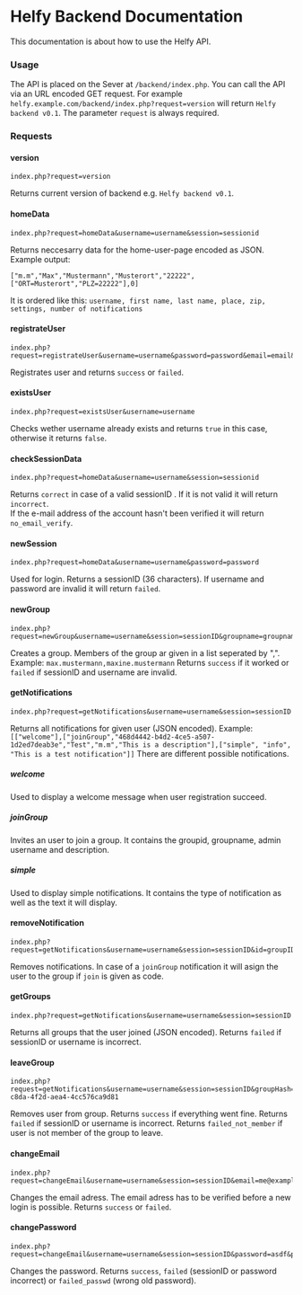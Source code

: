# Helfy Backend Documentation
This documentation is about how to use the Helfy API.
  
### Usage
The API is placed on the Sever at `/backend/index.php`.
You can call the API via an URL encoded GET request.
For example `helfy.example.com/backend/index.php?request=version` will return `Helfy backend v0.1`.
The parameter `request` is always required.
  
### Requests
#### version
    index.php?request=version
Returns current version of backend e.g. `Helfy backend v0.1`.
  
#### homeData
    index.php?request=homeData&username=username&session=sessionid
Returns neccesarry data for the home-user-page encoded as JSON. Example output:

    ["m.m","Max","Mustermann","Musterort","22222",["ORT=Musterort","PLZ=22222"],0]

It is ordered like this: `username, first name, last name, place, zip, settings, number of notifications`

#### registrateUser
    index.php?request=registrateUser&username=username&password=password&email=email&vname=firstName&nname=lastName&ort=place&plz=zip
Registrates user and returns `success` or `failed`.

#### existsUser
    index.php?request=existsUser&username=username
Checks wether username already exists and returns `true` in this case, otherwise it returns `false`.

#### checkSessionData
    index.php?request=homeData&username=username&session=sessionid
Returns `correct` in case of a valid sessionID . If it is not valid it will return `incorrect`.  
If the e-mail address of the account hasn't been verified it will return `no_email_verify`.

#### newSession
    index.php?request=homeData&username=username&password=password
Used for login. Returns a sessionID (36 characters). If username and password are invalid it will return `failed`.

#### newGroup
    index.php?request=newGroup&username=username&session=sessionID&groupname=groupname&description=description&users=members
Creates a group. Members of the group ar given in a list seperated by ",".
Example: `max.mustermann,maxine.mustermann`
Returns `success` if it worked or `failed` if sessionID and username are invalid.

#### getNotifications
    index.php?request=getNotifications&username=username&session=sessionID
Returns all notifications for given user (JSON encoded).
Example: `[["welcome"],["joinGroup","468d4442-b4d2-4ce5-a507-1d2ed7deab3e","Test","m.m","This is a description"],["simple", "info", "This is a test notification"]]`
There are different possible notifications.
##### welcome
Used to display a welcome message when user registration succeed.
##### joinGroup
Invites an user to join a group. It contains the groupid, groupname, admin username and description.
##### simple
Used to display simple notifications. It contains the type of notification as well as the text it will display.

#### removeNotification
    index.php?request=getNotifications&username=username&session=sessionID&id=groupID&code=actionCode
Removes notifications. In case of a `joinGroup` notification it will asign the user to the group if `join` is given as code.

#### getGroups
    index.php?request=getNotifications&username=username&session=sessionID
Returns all groups that the user joined (JSON encoded). Returns `failed` if sessionID or username is incorrect.

#### leaveGroup
    index.php?request=getNotifications&username=username&session=sessionID&groupHash=c1849032-c8da-4f2d-aea4-4cc576ca9d81
Removes user from group. Returns `success` if everything went fine. Returns `failed` if sessionID or username is incorrect. Returns `failed_not_member` if user is not member of the group to leave.

#### changeEmail
    index.php?request=changeEmail&username=username&session=sessionID&email=me@example.com
Changes the email adress. The email adress has to be verified before a new login is possible. Returns `success` or `failed`.

#### changePassword
    index.php?request=changeEmail&username=username&session=sessionID&password=asdf&passwordNew=ghjk
Changes the password. Returns `success`, `failed` (sessionID or password incorrect) or `failed_passwd` (wrong old password).